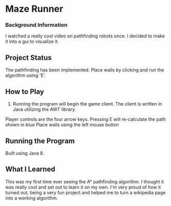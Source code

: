 
# Maze Runner
### Background Information

I watched a really cool video on pathfinding robots once. I decided to make it into a gui to visualize it.

## Project Status
The pathfinding has been implemented.
Place walls by clicking and run the algorithm using 'E'.
 
## How to Play
1) Running the program will begin the game client. The client is written in Java utilizing the AWT library.

Player controls are the four arrow keys.
Pressing E will re-calculate the path shown in blue
Place walls using the left mouse button

## Running the Program
Built using Java 8.

## What I Learned
This was my first time ever seeing the A* pathfinding algorithm. I thought it was really cool and set out to learn it on my own. I'm very proud of how it turned out, being a very fun project and helped me to turn a wikipedia page into a working algorithm.
